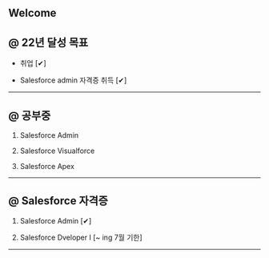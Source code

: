 ## Welcome

@ 22년 달성 목표
----------------
- 취업 [✔]

- Salesforce admin 자격증 취득 [✔]

------------------------------------------------------
@ 공부중
--------

1. Salesforce Admin

2. Salesforce Visualforce

3. Salesforce Apex


------------------------------------------------------
@ Salesforce 자격증
---------------------

1. Salesforce Admin [✔]

2. Salesforce Dveloper I [~ ing 7월 기한]

------------------------------------------------------
